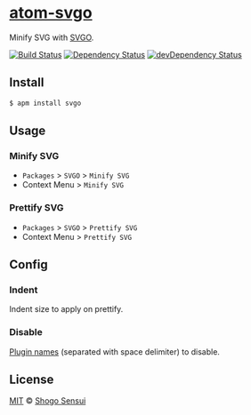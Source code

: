 # [atom-svgo](https://atom.io/packages/svgo)

Minify SVG with [SVGO](http://github.com/svg/svgo).

[![Build Status](https://travis-ci.org/1000ch/atom-svgo.svg?branch=master)](https://travis-ci.org/1000ch/atom-svgo)
[![Dependency Status](https://david-dm.org/1000ch/atom-svgo.svg)](https://david-dm.org/1000ch/atom-svgo)
[![devDependency Status](https://david-dm.org/1000ch/atom-svgo/dev-status.svg)](https://david-dm.org/1000ch/atom-svgo?type=dev)

## Install

```bash
$ apm install svgo
```

## Usage

### Minify SVG

- `Packages` > `SVGO` > `Minify SVG`
- Context Menu > `Minify SVG`

### Prettify SVG

- `Packages` > `SVGO` > `Prettify SVG`
- Context Menu > `Prettify SVG`

## Config

### Indent

Indent size to apply on prettify.

### Disable

[Plugin names](https://github.com/svg/svgo#what-it-can-do) (separated with space delimiter) to disable.

## License

[MIT](https://1000ch.mit-license.org) © [Shogo Sensui](https://github.com/1000ch)
